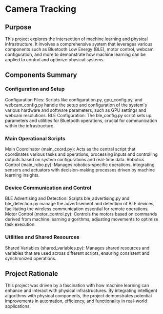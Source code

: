 # Camera Tracking
## Purpose
This project explores the intersection of machine learning and physical infrastructure. It involves a comprehensive system that leverages various components such as Bluetooth Low Energy (BLE), motor control, webcam configuration, and more to demonstrate how machine learning can be applied to control and optimize physical systems.

## Components Summary
### Configuration and Setup
Configuration Files: Scripts like configuration.py, gpu_config.py, and webcam_config.py handle the setup and configuration of the system's various hardware and software parameters, such as GPU settings and webcam resolutions.
BLE Configuration: The ble_config.py script sets up parameters and utilities for Bluetooth operations, crucial for communication within the infrastructure.

### Main Operational Scripts
Main Coordinator (main_coord.py): Acts as the central script that coordinates various tasks and operations, processing inputs and controlling outputs based on system configurations and real-time data.
Robotics Control (main_robo.py): Manages robotics-specific operations, integrating sensors and actuators with decision-making processes driven by machine learning insights.

### Device Communication and Control
BLE Advertising and Detection: Scripts ble_advertising.py and ble_detection.py manage the advertisement and detection of BLE devices, facilitating the wireless communication essential for remote operations.
Motor Control (motor_control.py): Controls the motors based on commands derived from machine learning algorithms, adjusting movements to optimize task execution.

### Utilities and Shared Resources
Shared Variables (shared_variables.py): Manages shared resources and variables that are used across different scripts, ensuring consistent and synchronized operations.

## Project Rationale
This project was driven by a fascination with how machine learning can enhance and interact with physical infrastructures. By integrating intelligent algorithms with physical components, the project demonstrates potential improvements in automation, efficiency, and functionality in real-world applications.
